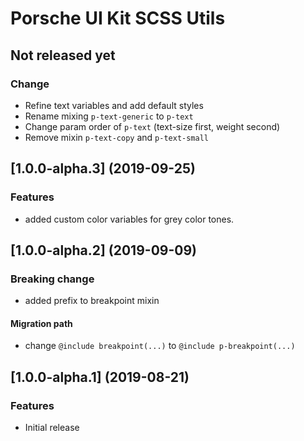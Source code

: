 # Porsche UI Kit SCSS Utils

## Not released yet

### Change
* Refine text variables and add default styles
* Rename mixing `p-text-generic` to `p-text`
* Change param order of `p-text` (text-size first, weight second)
* Remove mixin `p-text-copy` and `p-text-small`


## [1.0.0-alpha.3] (2019-09-25)

### Features
* added custom color variables for grey color tones.


## [1.0.0-alpha.2] (2019-09-09)

### Breaking change
* added prefix to breakpoint mixin

#### Migration path
* change `@include breakpoint(...)` to `@include p-breakpoint(...)`


## [1.0.0-alpha.1] (2019-08-21)

### Features

* Initial release